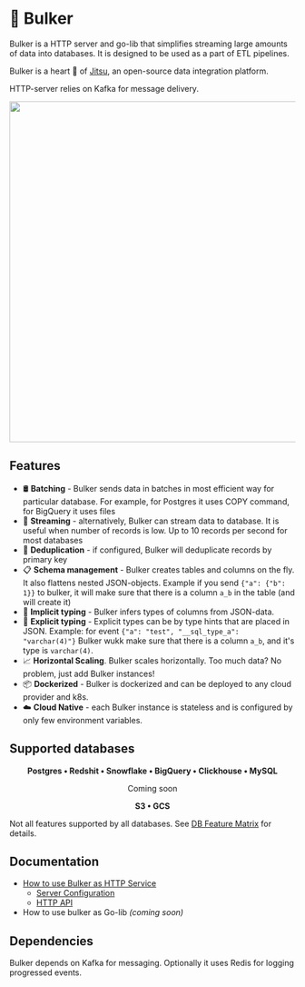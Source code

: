 # 🚚 Bulker

Bulker is a HTTP server and go-lib that simplifies streaming large amounts of data into databases. It is designed to be 
used as a part of ETL pipelines. 

Bulker is a heart 💜 of [Jitsu](https://github.com/jitsucom/jitsu), an open-source data integration platform.

HTTP-server relies on Kafka for message delivery.   

<p align="center">
<img src="https://github.com/jitsucom/bulker/raw/main/.docs/assets/bulker-summary.excalidraw.png" width="600" />
</p>

## Features

* 🛢️ **Batching** - Bulker sends data in batches in most efficient way for particular database. For example, for Postgres it uses 
COPY command, for BigQuery it uses files
* 🚿 **Streaming** - alternatively, Bulker can stream data to database. It is useful when number of records is low. Up to 10 records
per second for most databases
* 🐫 **Deduplication** - if configured, Bulker will deduplicate records by primary key 
* 📋 **Schema management** - Bulker creates tables and columns on the fly. It also flattens nested JSON-objects. Example if you send `{"a": {"b": 1}}` to 
bulker, it will make sure that there is a column `a_b` in the table (and will create it)
* 📌 **Implicit typing** - Bulker infers types of columns from JSON-data.
* 📌 **Explicit typing** - Explicit types can be by type hints that are placed in JSON. Example: for event `{"a": "test", "__sql_type_a": "varchar(4)"}`
Bulker wukk make sure that there is a column `a_b`, and it's type is `varchar(4)`.
* 📈 **Horizontal Scaling**. Bulker scales horizontally. Too much data? No problem, just add Bulker instances!
* 📦 **Dockerized** - Bulker is dockerized and can be deployed to any cloud provider and k8s. 
* ☁️ **Cloud Native** - each Bulker instance is stateless and is configured by only few environment variables. 

## Supported databases

<p align="center"><b>
Postgres • Redshit • Snowflake • BigQuery • Clickhouse • MySQL
</p></b>

<p align="center">
Coming soon
</p>

<p align="center"><b>
S3 • GCS
</b></p>


Not all features supported by all databases. See [DB Feature Matrix](.docs/db-feature-matrix.md) for details.

## Documentation

* [How to use Bulker as HTTP Service](./.docs/server-config.md)
  * [Server Configuration](./.docs/server-config.md)  
  * [HTTP API](./.docs/http-api.md)
* How to use bulker as Go-lib *(coming soon)*


## Dependencies

Bulker depends on Kafka for messaging. Optionally it uses Redis for logging progressed events.
